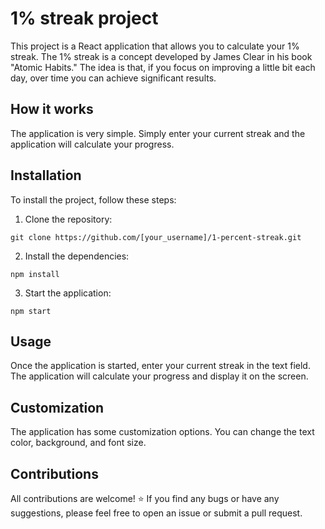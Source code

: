 # 1% streak project

This project is a React application that allows you to calculate your 1% streak. The 1% streak is a concept developed by James Clear in his book "Atomic Habits." The idea is that, if you focus on improving a little bit each day, over time you can achieve significant results.

## How it works

The application is very simple. Simply enter your current streak and the application will calculate your progress.

## Installation

To install the project, follow these steps:

1. Clone the repository:

```
git clone https://github.com/[your_username]/1-percent-streak.git
```

2. Install the dependencies:

```
npm install
```

3. Start the application:

```
npm start
```

## Usage
Once the application is started, enter your current streak in the text field. The application will calculate your progress and display it on the screen.

## Customization
The application has some customization options. You can change the text color, background, and font size.

## Contributions
All contributions are welcome! :star:
If you find any bugs or have any suggestions, please feel free to open an issue or submit a pull request.